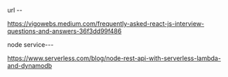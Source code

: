 url --

  https://vigowebs.medium.com/frequently-asked-react-js-interview-questions-and-answers-36f3dd99f486
  
node service---

  https://www.serverless.com/blog/node-rest-api-with-serverless-lambda-and-dynamodb
